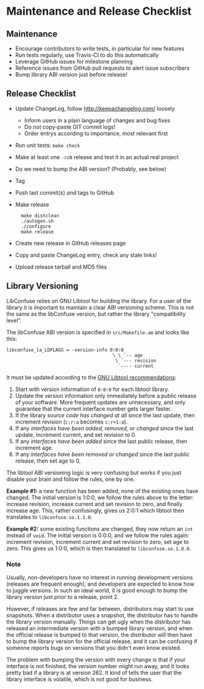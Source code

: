 Maintenance and Release Checklist
=================================

Maintenance
-----------

* Encourage contributors to write tests, in particular for new features
* Run tests regularly, use Travis-CI to do this automatically
* Leverage GitHub issues for milestone planning
* Reference issues from GitHub pull requests to alert issue subscribers
* Bump library ABI version just before release!


Release Checklist
-----------------

* Update ChangeLog, follow http://keepachangelog.com/ loosely
  - Inform users in a plain language of changes and bug fixes
  - Do *not* copy-paste GIT commit logs!
  - Order entrys according to importance, most relevant first
* Run unit tests: `make check`
* Make at least one `-rcN` release and test it in an actual real project
* Do we need to bump the ABI version? (Probably, see below)
* Tag
* Push last commit(s) *and* tags to GitHub
* Make release

        make distclean
        ./autogen.sh
        ./configure
        make release

* Create new release in GitHub releases page
* Copy and paste ChangeLog entry, check any stale links!
* Upload release tarball and MD5 files


Library Versioning
------------------

LibConfuse relies on GNU Libtool for building the library.  For a user
of the library it is important to maintain a clear ABI versioning
scheme.  This is not the same as the libConfuse version, but rather the
library "compatibility level".

The libConfuse ABI version is specified in `src/Makefile.am` and looks
like this:

    libconfuse_la_LDFLAGS = -version-info 0:0:0
                                           \ \ `-- age
                                            \ `--- revision
                                             `---- current

It must be updated according to the [GNU Libtool recommendations][1]:

1. Start with version information of `0:0:0` for each libtool library.
2. Update the version information only immediately before a public
   release of your software.  More frequent updates are unnecessary, and
   only guarantee that the current interface number gets larger faster.
3. If the library *source code has changed at all* since the last update,
   then increment revision (`c:r:a` becomes `c:r+1:a`).
4. If any *interfaces have been added, removed, or changed* since the
   last update, increment current, and set revision to 0.
5. If any *interfaces have been added* since the last public release,
   then increment age.
6. If any *interfaces have been removed or changed* since the last
   public release, then set age to 0.

The libtool ABI versioning logic is very confusing but works if you just
disable your brain and follow the rules, one by one.

**Example #1:** a new function has been added, none of the existing ones
have changed.  The initial version is 1:0:0, we follow the rules above to
the letter: increase revision, increase current and set revision to zero,
and finally increase age.  This, rather confusingly, gives us 2:0:1 which
libtool then translates to `libconfuse.so.1.1.0`.

**Example #2:** some existing functions are changed, they now return an
`int` instead of `void`.  The initial version is 0:0:0, and we follow the
rules again: increment revision, increment current and set revision to
zero, set age to zero.  This gives us 1:0:0, which is then translated to
 `libconfuse.so.1.0.0`.

### Note

Usually, non-developers have no interest in running development versions
(releases are frequent enough), and developers are expected to know how
to juggle versions.  In such an ideal world, it is good enough to bump
the library version just prior to a release, point 2.

However, if releases are few and far between, distributors may start to
use snapshots.  When a distributor uses a snapshot, the distributor has
to handle the library version manually.  Things can get ugly when the
distributor has released an intermediate version with a bumped library
version, and when the official release is bumped to that version, the
distributor will then have to bump the library version for the official
release, and it can be confusing if someone reports bugs on versions
that you didn't even know existed.

The problem with bumping the version with every change is that if your
interface is not finished, the version number might run away, and it
looks pretty bad if a library is at version 262.  It kind of tells the
user that the library interface is volatile, which is not good for
business.

[1]: https://www.gnu.org/software/libtool/manual/html_node/Updating-version-info.html

